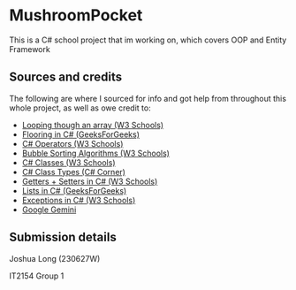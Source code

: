 # MushroomPocket
This is a C# school project that im working on, which covers OOP and Entity Framework

## Sources and credits
The following are where I sourced for info and got help from throughout this whole project, as well as owe credit to:
- [Looping though an array (W3 Schools)](https://www.w3schools.com/cs/cs_arrays_loop.php)
- [Flooring in C# (GeeksForGeeks)](https://www.geeksforgeeks.org/c-sharp-math-floor-method/)
- [C# Operators (W3 Schools)](https://www.w3schools.com/cs/cs_operators.php)
- [Bubble Sorting Algorithms (W3 Schools)](https://www.w3schools.com/dsa/dsa_algo_bubblesort.php)
- [C# Classes (W3 Schools)](https://www.w3schools.com/cs/cs_classes.php)
- [C# Class Types (C# Corner)](https://www.c-sharpcorner.com/UploadFile/0c1bb2/types-of-classes-in-C-Sharp1/)
- [Getters + Setters in C# (W3 Schools)](https://www.w3schools.com/cs/cs_properties.php)
- [Lists in C# (GeeksForGeeks)](https://www.geeksforgeeks.org/c-sharp-list-class/)
- [Exceptions in C# (W3 Schools)](https://www.w3schools.com/cs/cs_exceptions.php)
- [Google Gemini](https://gemini.google.com/app)


## Submission details

Joshua Long (230627W)

IT2154 Group 1
